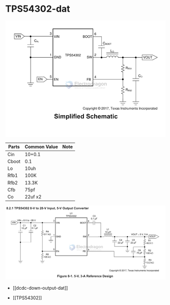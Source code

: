 
# TPS54302-dat


![](2024-04-29-15-58-23.png)

| Parts | Common Value | Note |
| ----- | ------------ | ---- |
| Cin   | 10+0.1       |      |
| Cboot | 0.1          |      |
| Lo    | 10uh         |      |
| Rfb1  | 100K         |      |
| Rfb2  | 13.3K        |      |
| Cfb   | 75pf         |      |
| Co    | 22uf x2      |      |



![](2024-04-29-16-00-08.png)

- [[dcdc-down-output-dat]]


- [[TPS54302]]